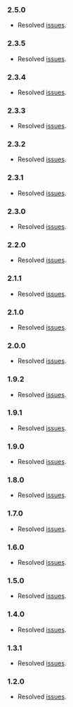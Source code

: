 ### 2.5.0
- Resolved [issues](https://github.com/jhipster/jhipster-ide/projects/36).

### 2.3.5
- Resolved [issues](https://github.com/jhipster/jhipster-ide/projects/33).

### 2.3.4
- Resolved [issues](https://github.com/jhipster/jhipster-ide/projects/32).

### 2.3.3
- Resolved [issues](https://github.com/jhipster/jhipster-ide/projects/31).

### 2.3.2
- Resolved [issues](https://github.com/jhipster/jhipster-ide/projects/30).

### 2.3.1
- Resolved [issues](https://github.com/jhipster/jhipster-ide/projects/29).

### 2.3.0
- Resolved [issues](https://github.com/jhipster/jhipster-ide/projects/28).

### 2.2.0
- Resolved [issues](https://github.com/jhipster/jhipster-ide/projects/25).

### 2.1.1
- Resolved [issues](https://github.com/jhipster/jhipster-ide/projects/27).

### 2.1.0
- Resolved [issues](https://github.com/jhipster/jhipster-ide/projects/24).

### 2.0.0
- Resolved [issues](https://github.com/jhipster/jhipster-ide/projects/20).

### 1.9.2
- Resolved [issues](https://github.com/jhipster/jhipster-ide/projects/23).

### 1.9.1
- Resolved [issues](https://github.com/jhipster/jhipster-ide/projects/21).

### 1.9.0
- Resolved [issues](https://github.com/jhipster/jhipster-ide/projects/19?).

### 1.8.0
- Resolved [issues](https://github.com/jhipster/jhipster-ide/projects/18?).

### 1.7.0
- Resolved [issues](https://github.com/jhipster/jhipster-ide/projects/17?).

### 1.6.0
- Resolved [issues](https://github.com/jhipster/jhipster-ide/projects/16?).

### 1.5.0
- Resolved [issues](https://github.com/jhipster/jhipster-ide/projects/14?).

### 1.4.0
- Resolved [issues](https://github.com/jhipster/jhipster-ide/projects/10?).

### 1.3.1
- Resolved [issues](https://github.com/jhipster/jhipster-ide/projects/9?).

### 1.2.0
- Resolved [issues](https://github.com/jhipster/jhipster-ide/projects/3?).

